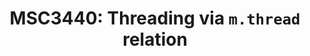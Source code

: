 ---
title: "MSC3440: Threading via `m.thread` relation"
published: true
category: ux
created_at: "2021-10-13"
description:
keywords: proposal-in-review
client_stats:
  element:
    web:
      ... : "a #1"
    ios:
    android:
      1.3.9: "a #1"
      1.3.18: "a #1"
  hydrogen:
    web:
      0.2.22: "y"
      0.2.23: "y"
  cinny:
    web:
      1.7.0: "n #2"
server_stats:
  synapse:
    all:
      1.45.0: "n"
      1.46.0: "a #3"
      ...: "a #3"
      1.52.0: "a #3"
sdk_stats:
services_stats:
footnotes:
- key: "1"
  value: "Available as a Labs features"
- key: "2"
  value: "[Cinny Tracking Issue #257](https://github.com/ajbura/cinny/issues/257)"
- key: "3"
  value: "Synapse implementes thread summaries by `rel_type=io.element.thread` when `msc3440_enabled` is enabled in the configuration"
notes:
links:
 - title: "PR for MSC3440"
   link: "https://github.com/matrix-org/matrix-doc/pull/3440"
 - title: Rendered
   link: "https://github.com/matrix-org/matrix-doc/blob/gsouquet/threading-via-relations/proposals/3440-threading-via-relations.md"
---